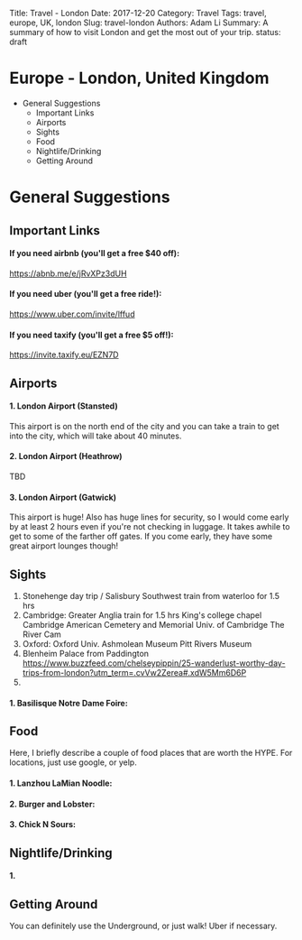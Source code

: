 Title: Travel - London
Date: 2017-12-20
Category: Travel
Tags: travel, europe, UK, london
Slug: travel-london
Authors: Adam Li
Summary: A summary of how to visit London and get the most out of your trip.
status: draft

# Europe - London, United Kingdom
<!-- MarkdownTOC -->

- General Suggestions
    - Important Links
    - Airports
    - Sights
    - Food
    - Nightlife/Drinking
    - Getting Around

<!-- /MarkdownTOC -->

# General Suggestions

## Important Links
#### If you need airbnb (you'll get a free $40 off):
<a href="https://abnb.me/e/jRvXPz3dUH">https://abnb.me/e/jRvXPz3dUH</a>
#### If you need uber (you'll get a free ride!):
<a href="https://www.uber.com/invite/lffud">https://www.uber.com/invite/lffud</a>
#### If you need taxify (you'll get a free $5 off!):
<a href="https://invite.taxify.eu/EZN7D">https://invite.taxify.eu/EZN7D</a>

## Airports
#### 1. London Airport (Stansted)
This airport is on the north end of the city and you can take a train to get into the city, which will take about 40 minutes.

#### 2. London Airport (Heathrow)
TBD

#### 3. London Airport (Gatwick)
This airport is huge! Also has huge lines for security, so I would come early by at least 2 hours even if you're not checking in luggage. It takes awhile to get to some of the farther off gates. If you come early, they have some great airport lounges though!

## Sights
1. Stonehenge day trip / Salisbury 
Southwest train from waterloo for 1.5 hrs
2. Cambridge:
Greater Anglia train for 1.5 hrs
King's college chapel
Cambridge American Cemetery and Memorial
Univ. of Cambridge
The River Cam
3. Oxford:
Oxford Univ.
Ashmolean Museum
Pitt Rivers Museum
4. Blenheim Palace from Paddington
https://www.buzzfeed.com/chelseypippin/25-wanderlust-worthy-day-trips-from-london?utm_term=.cvVw2Zerea#.xdW5Mm6D6P
5. 

#### 1. Basilisque Notre Dame Foire:

## Food
Here, I briefly describe a couple of food places that are worth the HYPE. For locations, just use google, or yelp.

#### 1. Lanzhou LaMian Noodle:

#### 2. Burger and Lobster:

#### 3. Chick N Sours:


## Nightlife/Drinking
#### 1. 


## Getting Around
You can definitely use the Underground, or just walk! Uber if necessary.
